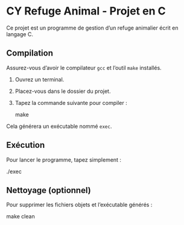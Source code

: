 CY Refuge Animal - Projet en C
===============================

Ce projet est un programme de gestion d’un refuge animalier écrit en langage C.

Compilation
-----------
Assurez-vous d’avoir le compilateur `gcc` et l’outil `make` installés.

1. Ouvrez un terminal.
2. Placez-vous dans le dossier du projet.
3. Tapez la commande suivante pour compiler :

   make

Cela générera un exécutable nommé `exec`.

Exécution
---------
Pour lancer le programme, tapez simplement :

   ./exec

Nettoyage (optionnel)
---------------------
Pour supprimer les fichiers objets et l’exécutable générés :

   make clean
